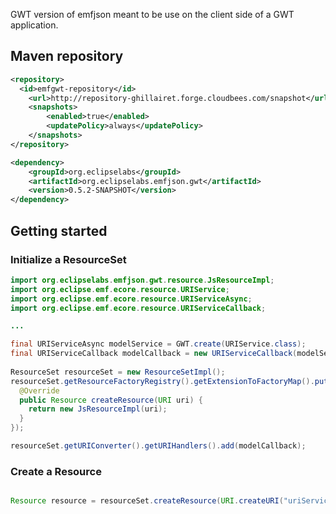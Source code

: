 GWT version of emfjson meant to be use on the client side of a GWT application.

## Maven repository

```xml
<repository>
  <id>emfgwt-repository</id>
	<url>http://repository-ghillairet.forge.cloudbees.com/snapshot</url>
	<snapshots>
		<enabled>true</enabled>
		<updatePolicy>always</updatePolicy>
	</snapshots>
</repository>

<dependency>
	<groupId>org.eclipselabs</groupId>
	<artifactId>org.eclipselabs.emfjson.gwt</artifactId>
	<version>0.5.2-SNAPSHOT</version>
</dependency>
```

## Getting started

### Initialize a ResourceSet

```java
import org.eclipselabs.emfjson.gwt.resource.JsResourceImpl;
import org.eclipse.emf.ecore.resource.URIService;
import org.eclipse.emf.ecore.resource.URIServiceAsync;
import org.eclipse.emf.ecore.resource.URIServiceCallback;

...

final URIServiceAsync modelService = GWT.create(URIService.class);
final URIServiceCallback modelCallback = new URIServiceCallback(modelService);
    
ResourceSet resourceSet = new ResourceSetImpl();
resourceSet.getResourceFactoryRegistry().getExtensionToFactoryMap().put("*", new ResourceFactoryImpl(){
  @Override
  public Resource createResource(URI uri) {
    return new JsResourceImpl(uri);
  }
});

resourceSet.getURIConverter().getURIHandlers().add(modelCallback);
```

### Create a Resource

```java

Resource resource = resourceSet.createResource(URI.createURI("uriService/model.json"));

```
